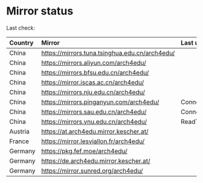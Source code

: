<script src="./time.js"></script>
# Mirror status
Last check: <script type="text/javascript">localize(1677323760.5857365);</script>

|Country|Mirror|Last update|
|:------|:-----|:----------|
|China|https://mirrors.tuna.tsinghua.edu.cn/arch4edu/|<script type="text/javascript">localize(1677306829);</script>|
|China|https://mirrors.aliyun.com/arch4edu/|<script type="text/javascript">localize(1677263652);</script>|
|China|https://mirrors.bfsu.edu.cn/arch4edu/|<script type="text/javascript">localize(1677306829);</script>|
|China|https://mirror.iscas.ac.cn/arch4edu/|<script type="text/javascript">localize(1677306829);</script>|
|China|https://mirrors.nju.edu.cn/arch4edu/|<script type="text/javascript">localize(1677220582);</script>|
|China|https://mirrors.pinganyun.com/arch4edu/|ConnectionError|
|China|https://mirrors.sau.edu.cn/arch4edu/|ConnectionError|
|China|https://mirrors.ynu.edu.cn/arch4edu/|ReadTimeout|
|Austria|https://at.arch4edu.mirror.kescher.at/|<script type="text/javascript">localize(1677306829);</script>|
|France|https://mirror.lesviallon.fr/arch4edu/|<script type="text/javascript">localize(1677263652);</script>|
|Germany|https://pkg.fef.moe/arch4edu/|<script type="text/javascript">localize(1677306829);</script>|
|Germany|https://de.arch4edu.mirror.kescher.at/|<script type="text/javascript">localize(1677306829);</script>|
|Germany|https://mirror.sunred.org/arch4edu/|<script type="text/javascript">localize(1677306829);</script>|

<script src="./tablefilter/tablefilter.js"></script>
<script src="./table.js"></script>